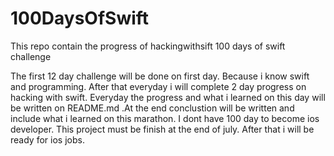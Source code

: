 # 100DaysOfSwift
This repo contain the progress of hackingwithsift 100 days of swift challenge

The first 12 day challenge will be done on first day. Because i know swift and programming. After that everyday i will complete 2 day progress on hacking with swift. Everyday the progress and what i learned on this day will be written on README.md .At the end conclustion will be written and include what i learned on this marathon. I dont have 100 day to become ios developer. This project must be finish at the end of july. After that i will be ready for ios jobs. 

